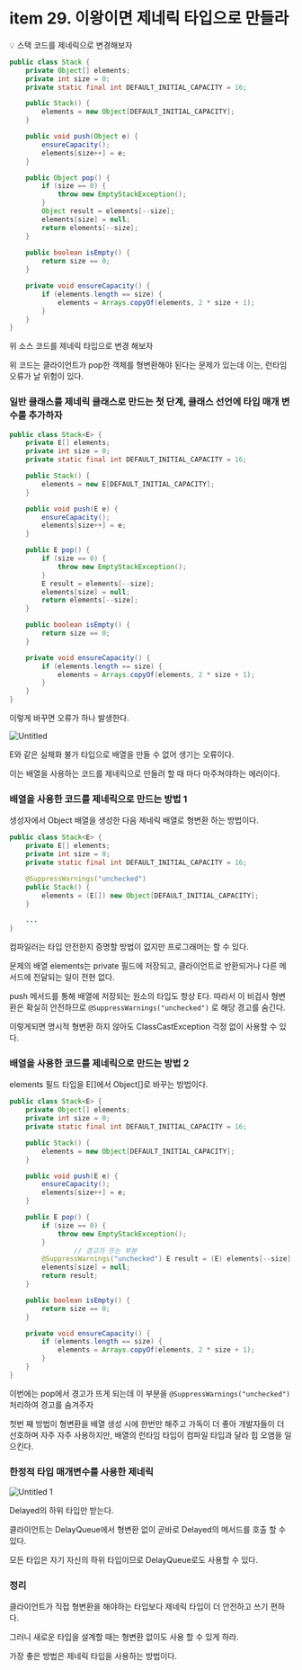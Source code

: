 # item 29. 이왕이면 제네릭 타입으로 만들라

<aside>
💡 스택 코드를 제네릭으로 변경해보자

</aside>

```java
public class Stack {
    private Object[] elements;
    private int size = 0;
    private static final int DEFAULT_INITIAL_CAPACITY = 16;

    public Stack() {
        elements = new Object[DEFAULT_INITIAL_CAPACITY];
    }

    public void push(Object e) {
        ensureCapacity();
        elements[size++] = e;
    }

    public Object pop() {
        if (size == 0) {
            throw new EmptyStackException();
        }
        Object result = elements[--size];
        elements[size] = null;
        return elements[--size];
    }
    
    public boolean isEmpty() {
        return size == 0;
    }

    private void ensureCapacity() {
        if (elements.length == size) {
            elements = Arrays.copyOf(elements, 2 * size + 1);
        }
    }
}
```

위 소스 코드를 제네릭 타입으로 변경 해보자

위 코드는 클라이언트가 pop한 객체를 형변환해야 된다는 문제가 있는데 이는, 런타임 오류가 날 위험이 있다.

### 일반 클래스를 제네릭 클래스로 만드는 첫 단계, 클래스 선언에 타입 매개 변수를 추가하자

```java
public class Stack<E> {
    private E[] elements;
    private int size = 0;
    private static final int DEFAULT_INITIAL_CAPACITY = 16;

    public Stack() {
        elements = new E[DEFAULT_INITIAL_CAPACITY];
    }

    public void push(E e) {
        ensureCapacity();
        elements[size++] = e;
    }

    public E pop() {
        if (size == 0) {
            throw new EmptyStackException();
        }
        E result = elements[--size];
        elements[size] = null;
        return elements[--size];
    }

    public boolean isEmpty() {
        return size == 0;
    }

    private void ensureCapacity() {
        if (elements.length == size) {
            elements = Arrays.copyOf(elements, 2 * size + 1);
        }
    }
}
```

이렇게 바꾸면 오류가 하나 발생한다.

![Untitled](https://user-images.githubusercontent.com/49682056/224526791-2d8716aa-1233-421d-adf2-a02958842bfd.png)

E와 같은 실체화 불가 타입으로 배열을 만들 수 없어 생기는 오류이다.

이는 배열을 사용하는 코드를 제네릭으로 만들려 할 때 마다 마주쳐야하는 에러이다.

### 배열을 사용한 코드를 제네릭으로 만드는 방법 1

생성자에서 Object 배열을 생성한 다음 제네릭 배열로 형변환 하는 방법이다.

```java
public class Stack<E> {
    private E[] elements;
    private int size = 0;
    private static final int DEFAULT_INITIAL_CAPACITY = 16;

    @SuppressWarnings("unchecked")
    public Stack() {
        elements = (E[]) new Object[DEFAULT_INITIAL_CAPACITY];
    }

    ...
}
```

컴파일러는 타입 안전한지 증명할 방법이 없지만 프로그래머는 할 수 있다.

문제의 배열 elements는 private 필드에 저장되고, 클라이언트로 반환되거나 다른 메서드에 전달되는 일이 전현 없다.

push 메서드를 통해 배열에 저장되는 원소의 타입도 항상 E다. 따라서 이 비검사 형변환은 확실히 안전하므로 `@SuppressWarnings("unchecked")` 로 해당 경고를 숨긴다.

이렇게되면 명시적 형변환 하지 않아도 ClassCastException 걱정 없이 사용할 수 있다.

### 배열을 사용한 코드를 제네릭으로 만드는 방법 2

elements 필드 타입을 E[]에서 Object[]로 바꾸는 방법이다.

```java
public class Stack<E> {
    private Object[] elements;
    private int size = 0;
    private static final int DEFAULT_INITIAL_CAPACITY = 16;

    public Stack() {
        elements = new Object[DEFAULT_INITIAL_CAPACITY];
    }

    public void push(E e) {
        ensureCapacity();
        elements[size++] = e;
    }

    public E pop() {
        if (size == 0) {
            throw new EmptyStackException();
        }
				// 경고가 뜨는 부분
        @SuppressWarnings("unchecked") E result = (E) elements[--size];
        elements[size] = null;
        return result;
    }

    public boolean isEmpty() {
        return size == 0;
    }

    private void ensureCapacity() {
        if (elements.length == size) {
            elements = Arrays.copyOf(elements, 2 * size + 1);
        }
    }
}
```

이번에는 pop에서 경고가 뜨게 되는데 이 부분을 `@SuppressWarnings("unchecked")` 처리하여 경고를 숨겨주자

첫번 째 방법이 형변환을 배열 생성 시에 한번만 해주고 가독이 더 좋아 개발자들이 더 선호하며 자주 자주 사용하지만, 배열의 런타임 타입이 컴파일 타입과 달라 힙 오염을 일으킨다.

### 한정적 타입 매개변수를 사용한 제네릭

![Untitled 1](https://user-images.githubusercontent.com/49682056/224526788-0b601a82-25c3-4a3b-b1c6-baf5db8bb2e1.png)

Delayed의 하위 타입만 받는다.

클라이언트는 DelayQueue에서 형변환 없이 곧바로 Delayed의 메서드를 호출 할 수 있다.

모든 타입은 자기 자신의 하위 타입이므로 DelayQueue<Delayed>로도 사용할 수 있다.

### 정리

클라이언트가 직접 형변환을 해야하는 타입보다 제네릭 타입이 더 안전하고 쓰기 편하다.

그러니 새로운 타입을 설계할 때는 형변환 없이도 사용 할 수 있게 하라.

가장 좋은 방법은 제네릭 타입을 사용하는 방법이다.